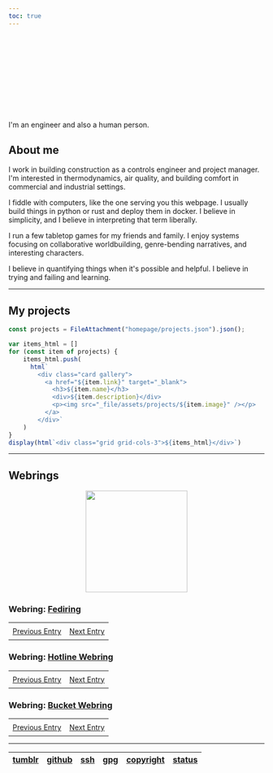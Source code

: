 ```yaml
---
toc: true
---
```


<style>
h1.hero {
  margin: 2rem 0;
  font-size: 3rem;
  background: linear-gradient(30deg, var(--theme-foreground-focus), currentColor);
  -webkit-background-clip: text;
  -webkit-text-fill-color: transparent;
  background-clip: text;
}

.card {
  margin: 0;
}
.gallery img {
  max-width: 100%;
  border-radius: 8px;
  box-shadow: 0 0 0 0.75px rgba(128, 128, 128, 0.2), 0 6px 12px 0 rgba(0, 0, 0, 0.2);
  aspect-ratio: 2500 / 1900;
}
.webrings table {
  font: 14px var(--sans-serif);
  margin: 0;
}
.webrings td {
  padding: 0.5rem;
}
div.appliance {
  display: flex;
  align-items: center;
  justify-content: center;
}
</style>

<h1 class="hero">Hello, I'm wasabipesto.</h1>

I'm an engineer and also a human person.

## About me

I work in building construction as a controls engineer and project manager. I'm interested in thermodynamics, air quality, and building comfort in commercial and industrial settings.

I fiddle with computers, like the one serving you this webpage. I usually build things in python or rust and deploy them in docker. I believe in simplicity, and I believe in interpreting that term liberally.

I run a few tabletop games for my friends and family. I enjoy systems focusing on collaborative worldbuilding, genre-bending narratives, and interesting characters.

I believe in quantifying things when it's possible and helpful. I believe in trying and failing and learning.

---

## My projects

```js
const projects = FileAttachment("homepage/projects.json").json();
```

```js
var items_html = []
for (const item of projects) {
    items_html.push(
      html`
        <div class="card gallery">
          <a href="${item.link}" target="_blank">
            <h3>${item.name}</h3>
            <div>${item.description}</div>
            <p><img src="_file/assets/projects/${item.image}" /></p>
          </a>
        </div>`
    )
}
display(html`<div class="grid grid-cols-3">${items_html}</div>`)
```

---

## Webrings

<div class="webrings grid grid-cols-4">
  <div class="card grid-rowspan-2 appliance">
    <a href="https://applianceri.ng/next?host=wasabipesto.com" target="_blank">
      <img src="assets/classe-nBoPjadlesc.png" width="200px">
    </a>
  </div>
  <div class="card">
    <h3>Webring: <a href="https://fediring.net/">Fediring</a></h3>
    <table>
      <td><a href="https://fediring.net/previous?host=wasabipesto.com">Previous Entry</a></td>
      <td style="text-align: right;"><a href="https://fediring.net/next?host=wasabipesto.com">Next Entry</a></td>
    </table>
  </div>
  <div class="card">
    <h3>Webring: <a href="https://hotlinewebring.club/">Hotline Webring</a></h3>
    <table>
      <td><a href="https://hotlinewebring.club/wasabipesto/previous">Previous Entry</a></td>
      <td style="text-align: right;"><a href="https://hotlinewebring.club/wasabipesto/next">Next Entry</a></td>
    </table>
  </div>
  <div class="card">
    <h3>Webring: <a href="https://webring.bucketfish.me/">Bucket Webring</a></h3>
    <table>
      <td><a href="https://webring.bucketfish.me/redirect.html?to=prev&name=wasabipesto">Previous Entry</a></td>
      <td style="text-align: right;"><a href="https://webring.bucketfish.me/redirect.html?to=next&name=wasabipesto">Next Entry</a></td>
    </table>
  </div>
</div>

---

<table>
  <thead>
    <th><a href="https://wasabipesto.tumblr.com">tumblr</a></th>
    <th><a href="https://github.com/wasabipesto">github</a></th>
    <th><a href="https://api.github.com/users/wasabipesto/keys">ssh</a></th>
    <th><a href="https://api.github.com/users/wasabipesto/gpg_keys">gpg</a></th>
    <th><a href="https://creativecommons.org/licenses/by-nc-sa/4.0/">copyright</a></th>
    <th><a href="https://status.wasabipesto.com/">status</a></th>
  </thead>
</table>